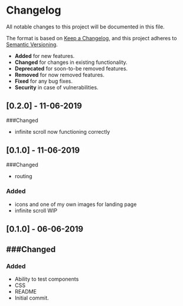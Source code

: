 # Changelog
All notable changes to this project will be documented in this file.

The format is based on [Keep a Changelog](https://keepachangelog.com/en/1.0.0/),
and this project adheres to [Semantic Versioning](https://semver.org/spec/v2.0.0.html).

- __Added__ for new features.
- __Changed__ for changes in existing functionality.
- __Deprecated__ for soon-to-be removed features.
- __Removed__ for now removed features.
- __Fixed__ for any bug fixes.
- __Security__ in case of vulnerabilities.

## [0.2.0] - 11-06-2019
###Changed
- infinite scroll now functioning correctly

## [0.1.0] - 11-06-2019
###Changed
- routing

### Added
- icons and one of my own images for landing page
- infinite scroll WIP

## [0.1.0] - 06-06-2019
###Changed
- 

### Added
- Ability to test components
- CSS
- README
- Initial commit.

